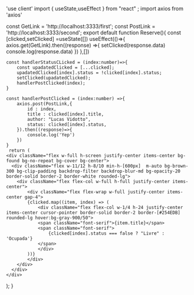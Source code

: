 'use client'
import { useState,useEffect } from "react" ;
import axios from 'axios'

const GetLink = 'http://localhost:3333/first';
const PostLink = 'http://localhost:3333/second';
export default function Reserve(){
const [clicked,setClicked] =useState([])
useEffect(()=>{
axios.get(GetLink).then((response) =>{
setClicked(response.data)
console.log(response.data)
})
},[])

    const handlerStatusCLicked = (index:number)=>{
        const upadatedClicked = [...clicked];
        upadatedClicked[index].status = !clicked[index].status;
        setClicked(upadatedClicked);
        handlerPostClicked(index);
    }

    const handlerPostClicked = (index:number) =>{
        axios.post(PostLink,{
            id : index,
            title : clicked[index].title,
            author: "Lucas Vidotto",
            status: clicked[index].status,
        }).then((response)=>{
            console.log('Yep')
        })
    }
     return (
    <div className="flex w-full h-screen justify-center items-center bg-found bg-no-repeat bg-cover bg-center">
      <div className="flex w-11/12 h-8/10 min-h-[600px]  m-auto bg-brown-300 bg-clip-padding backdrop-filter backdrop-blur-md bg-opacity-20  border-solid border-2 border-white rounded-lg">
        <div className="flex flex-col w-full h-full justify-center items-center">
            <div className="flex flex-wrap w-full justify-center items-center gap-4">
            {clicked.map((item, index) => (
                <div className="flex flex-col w-1/4 h-24 justify-center items-center cursor-pointer border-solid border-2 border-[#254EDB] rounded-lg hover:bg-gray-900/50">
                <span className="font-serif">{item.title}</span>
                <span className="font-serif">
                    {clicked[index].status === false ? "Livre" : 'Ocupada'}
                </span>
                </div>
            ))}
            </div>
        </div>
      </div>
    </div>

);
}
